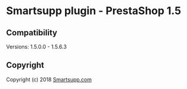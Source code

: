 # Smartsupp plugin - PrestaShop 1.5

## Compatibility

Versions: 1.5.0.0 - 1.5.6.3

## Copyright

Copyright (c) 2018 [Smartsupp.com](https://www.smartsupp.com/)

